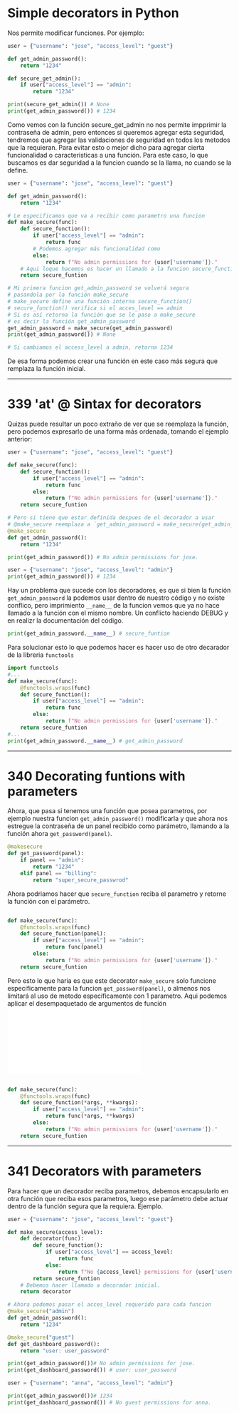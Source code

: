 # Simple decorators in Python

Nos permite modificar funciones. Por ejemplo:

```python
user = {"username": "jose", "access_level": "guest"}

def get_admin_password():
    return "1234"

def secure_get_admin():
    if user["access_level"] == "admin":
        return "1234"

print(secure_get_admin()) # None
print(get_admin_password()) # 1234
```

Como vemos con la función secure_get_admin no nos permite impprimir la contraseña de admin, pero entonces si queremos agregar esta seguridad, tendremos que agregar las validaciones de seguridad en todos los metodos que la requieran.
Para evitar esto o mejor dicho para agregar cierta funcionalidad o caracteristicas a una función.
Para este caso, lo que buscamos es dar seguridad a la funcion cuando se la llama, no cuando se la define.


```python
user = {"username": "jose", "access_level": "guest"}

def get_admin_password():
    return "1234"

# Le especificamos que va a recibir como parametro una funcion
def make_secure(func):
    def secure_function():
        if user["access_level"] == "admin":
            return func
        # Podemos agregar más funcionalidad como
        else:
            return f"No admin permissions for {user['username']}."
    # Aqui loque hacemos es hacer un llamado a la funcion secure_function
    return secure_funtion

# Mi primera funcion get_admin_password se volverá segura
# pasandola por la función make_secure
# make_secure define una función interna secure_function()
# secure_function() verifica si el acces_level == admin
# Si es así retorna la función que se le paso a make_secure
# es decir la función get_admin_password
get_admin_password = make_secure(get_admin_password)
print(get_admin_password()) # None

# Si cambiamos el access_level a admin, retorna 1234
```

De esa forma podemos crear una función en este caso más segura que remplaza la función inicial. 

---

# 339 'at' @ Sintax for decorators

Quizas puede resultar un poco extraño de ver que se reemplaza la función, pero podemos expresarlo de una forma más ordenada, tomando el ejemplo anterior:


```python
user = {"username": "jose", "access_level": "guest"}

def make_secure(func):
    def secure_function():
        if user["access_level"] == "admin":
            return func
        else:
            return f"No admin permissions for {user['username']}."
    return secure_funtion

# Pero si tiene que estar definida despues de el decorador a usar
# @make_secure reemplaza a `get_admin_password = make_secure(get_admin_password)`
@make_secure
def get_admin_password():
    return "1234"

print(get_admin_password()) # No admin permissions for jose.

user = {"username": "jose", "access_level": "admin"}
print(get_admin_password()) # 1234
```

Hay un problema que sucede con los decoradores, es que si bien la función `get_admin_password` la podemos usar dentro de nuestro código y no existe conflico, pero imprimiento `__name__` de la funcion vemos que ya no hace llamado a la función con el mismo nombre.
Un conflicto haciendo DEBUG y en realizr la documentación del código.

```python
print(get_admin_password.__name__) # secure_funtion
```

Para solucionar esto lo que podemos hacer es hacer uso de otro decarador de la libreria `functools`

```python
import functools
#...
def make_secure(func):
    @functools.wraps(func)
    def secure_function():
        if user["access_level"] == "admin":
            return func
        else:
            return f"No admin permissions for {user['username']}."
    return secure_funtion
#...
print(get_admin_password.__name__) # get_admin_password
```
---

# 340 Decorating funtions with parameters

Ahora, que pasa si tenemos una función que posea parametros, por ejemplo nuestra funcion `get_admin_password()` modificarla y que ahora nos estregue la contraseña de un panel recibido como parámetro, llamando a la función ahora `get_password(panel)`.

```python
@makesecure
def get_password(panel):
    if panel == "admin":
        return "1234"
    elif panel == "billing":
        return "super_secure_passwrod"

```

Ahora podriamos hacer que `secure_function` reciba el parametro y retorne la función con el parámetro.
```python

def make_secure(func):
    @functools.wraps(func)
    def secure_function(panel):
        if user["access_level"] == "admin":
            return func(panel)
        else:
            return f"No admin permissions for {user['username']}."
    return secure_funtion

```

Pero esto lo que haria es que este decorator `make_secure` solo funcione especificamente para la funcion `get_password(panel)`, o almenos nos limitará al uso de metodo especificamente con 1 parametro.
Aqui podemos aplicar el desempaquetado de argumentos de función ![Unpacking Funtions Arguments](325_UnpackingFutionsArguments.md)

```python

def make_secure(func):
    @functools.wraps(func)
    def secure_function(*args, **kwargs):
        if user["access_level"] == "admin":
            return func(*args, **kwargs)
        else:
            return f"No admin permissions for {user['username']}."
    return secure_funtion

```
---

# 341 Decorators with parameters

Para hacer que un decorador reciba parametros, debemos encapsularlo en otra función que reciba esos parametros, luego ese parámetro debe actuar dentro de la función segura que la requiera. Ejemplo.

```python
user = {"username": "jose", "access_level": "guest"}

def make_secure(access_level):
    def decorator(func):
        def secure_function():
            if user["access_level"] == access_level:
                return func
            else:
                return f"No {access_level} permissions for {user['username']}."
        return secure_funtion
    # Debemos hacer llamado a decorador inicial.
    return decorator

# Ahora podemos pasar el acces_level requerido para cada funcion
@make_secure("admin")
def get_admin_password():
    return "1234"

@make_secure("guest")
def get_dashboard_password():
    return "user: user_password"

print(get_admin_password())# No admin permissions for jose.
print(get_dashboard_password()) # user: user_password

user = {"username": "anna", "access_level": "admin"}

print(get_admin_password())# 1234
print(get_dashboard_password()) # No guest permissions for anna.

```